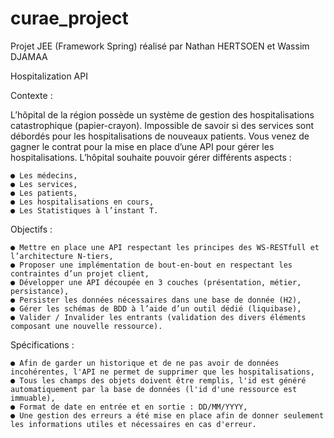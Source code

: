 # curae_project


Projet JEE (Framework Spring) réalisé par Nathan HERTSOEN et Wassim DJAMAA 

Hospitalization API

Contexte : 


L’hôpital de la région possède un système de gestion des hospitalisations catastrophique (papier-crayon). Impossible de savoir si des services sont débordés pour les hospitalisations de nouveaux patients. Vous venez de gagner le contrat pour la mise en place d’une API pour gérer les hospitalisations. L’hôpital souhaite pouvoir gérer différents aspects : 

    ● Les médecins,
    ● Les services,
    ● Les patients, 
    ● Les hospitalisations en cours, 
    ● Les Statistiques à l’instant T.


Objectifs :


    ● Mettre en place une API respectant les principes des WS-RESTfull et l’architecture N-tiers,
    ● Proposer une implémentation de bout-en-bout en respectant les contraintes d’un projet client, 
    ● Développer une API découpée en 3 couches (présentation, métier, persistance), 
    ● Persister les données nécessaires dans une base de donnée (H2), 
    ● Gérer les schémas de BDD à l’aide d’un outil dédié (liquibase), 
    ● Valider / Invalider les entrants (validation des divers éléments composant une nouvelle ressource). 


Spécifications :


    ● Afin de garder un historique et de ne pas avoir de données incohérentes, l'API ne permet de supprimer que les hospitalisations,
    ● Tous les champs des objets doivent être remplis, l'id est généré automatiquement par la base de données (l'id d'une ressource est immuable),
    ● Format de date en entrée et en sortie : DD/MM/YYYY,
    ● Une gestion des erreurs a été mise en place afin de donner seulement les informations utiles et nécessaires en cas d'erreur.


    


